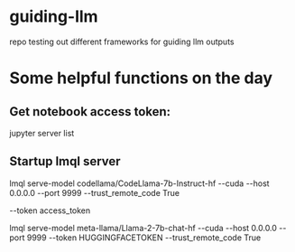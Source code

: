 # guiding-llm
repo testing out different frameworks for guiding llm outputs


# Some helpful functions on the day

## Get notebook access token:
jupyter server list

## Startup lmql server
lmql serve-model codellama/CodeLlama-7b-Instruct-hf --cuda --host 0.0.0.0 --port 9999 --trust_remote_code True

--token access_token

lmql serve-model meta-llama/Llama-2-7b-chat-hf --cuda --host 0.0.0.0 --port 9999 --token HUGGINGFACETOKEN --trust_remote_code True
